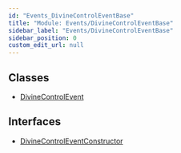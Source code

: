 ```yaml
---
id: "Events_DivineControlEventBase"
title: "Module: Events/DivineControlEventBase"
sidebar_label: "Events/DivineControlEventBase"
sidebar_position: 0
custom_edit_url: null
---
```


## Classes

- [DivineControlEvent](../classes/Events_DivineControlEventBase.DivineControlEvent.md)

## Interfaces

- [DivineControlEventConstructor](../interfaces/Events_DivineControlEventBase.DivineControlEventConstructor.md)

